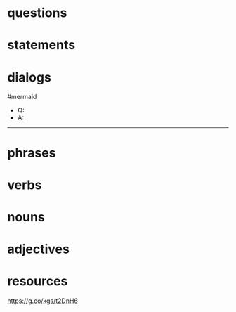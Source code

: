 # questions

# statements


# dialogs
#mermaid 

- Q:
- A:

---

# phrases

# verbs

# nouns

# adjectives

# resources

https://g.co/kgs/t2DnH6